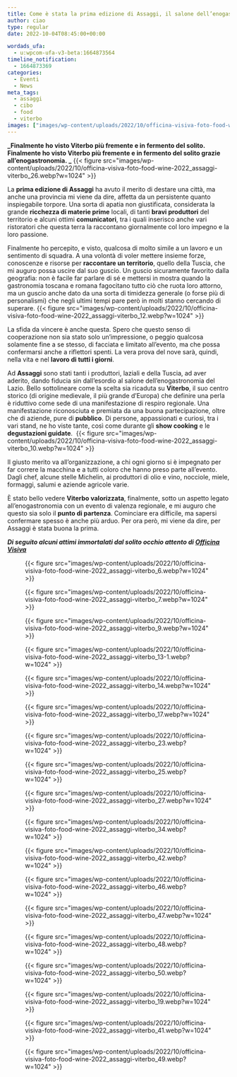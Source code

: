 ```yaml
---
title: Come è stata la prima edizione di Assaggi, il salone dell’enogastronomia laziale a Viterbo
author: ciao
type: regular
date: 2022-10-04T08:45:00+00:00

wordads_ufa:
  - u:wpcom-ufa-v3-beta:1664873564
timeline_notification:
  - 1664873369
categories:
  - Eventi
  - News
meta_tags:
  - assaggi
  - cibo
  - food
  - viterbo
images: ["images/wp-content/uploads/2022/10/officina-visiva-foto-food-wine-2022_assaggi-viterbo_1.webp"]
---
```

**_Finalmente ho visto Viterbo più fremente e in fermento del solito. Finalmente ho visto Viterbo più fremente e in fermento del solito grazie all’enogastronomia. _**
{{< figure src="images/wp-content/uploads/2022/10/officina-visiva-foto-food-wine-2022_assaggi-viterbo_26.webp?w=1024" >}}
 

La **prima edizione di Assaggi** ha avuto il merito di destare una città, ma anche una provincia mi viene da dire, affetta da un persistente quanto inspiegabile torpore. Una sorta di apatia non giustificata, considerata la grande **ricchezza di materie prime** locali, di tanti **bravi produttori** del territorio e alcuni ottimi **comunicatori**, tra i quali inserisco anche vari ristoratori che questa terra la raccontano giornalmente col loro impegno e la loro passione.

Finalmente ho percepito, e visto, qualcosa di molto simile a un lavoro e un sentimento di squadra. A una volontà di voler mettere insieme forze, conoscenze e risorse per **raccontare un territorio**, quello della Tuscia, che mi auguro possa uscire dal suo guscio. Un guscio sicuramente favorito dalla geografia: non è facile far parlare di sé e mettersi in mostra quando la gastronomia toscana e romana fagocitano tutto ciò che ruota loro attorno, ma un guscio anche dato da una sorta di timidezza generale (o forse più di personalismi) che negli ultimi tempi pare però in molti stanno cercando di superare. 
{{< figure src="images/wp-content/uploads/2022/10/officina-visiva-foto-food-wine-2022_assaggi-viterbo_12.webp?w=1024" >}}
 

La sfida da vincere è anche questa. Spero che questo senso di cooperazione non sia stato solo un’impressione, o peggio qualcosa solamente fine a se stesso, di facciata e limitato all’evento, ma che possa confermarsi anche a riflettori spenti. La vera prova del nove sarà, quindi, nella vita e nel **lavoro di tutti i giorni**.

Ad **Assaggi** sono stati tanti i produttori, laziali e della Tuscia, ad aver aderito, dando fiducia sin dall’esordio al salone dell’enogastronomia del Lazio. Bello sottolineare come la scelta sia ricaduta su **Viterbo**, il suo centro storico (di origine medievale, il più grande d&#8217;Europa) che definire una perla è riduttivo come sede di una manifestazione di respiro regionale. Una manifestazione riconosciuta e premiata da una buona partecipazione, oltre che di aziende, pure di **pubblico**. Di persone, appassionati e curiosi, tra i vari stand, ne ho viste tante, così come durante gli **show cooking** e le **degustazioni guidate**. 
{{< figure src="images/wp-content/uploads/2022/10/officina-visiva-foto-food-wine-2022_assaggi-viterbo_10.webp?w=1024" >}}
 

Il giusto merito va all’organizzazione, a chi ogni giorno si è impegnato per far correre la macchina e a tutti coloro che hanno preso parte all’evento. Dagli chef, alcune stelle Michelin, ai produttori di olio e vino, nocciole, miele, formaggi, salumi e aziende agricole varie.&nbsp;

È stato bello vedere **Viterbo valorizzata**, finalmente, sotto un aspetto legato all’enogastronomia con un evento di valenza regionale, e mi auguro che questo sia solo il **punto di partenza**. Cominciare era difficile, ma sapersi confermare spesso è anche più arduo. Per ora però, mi viene da dire, per Assaggi è stata buona la prima.

_**Di seguito alcuni attimi immortalati dal solito occhio attento di <a href="https://www.officinavisiva.it/" target="_blank" rel="noreferrer noopener">Officina Visiva</a>**_<figure class="wp-block-gallery has-nested-images columns-default is-cropped wp-block-gallery-17 is-layout-flex wp-block-gallery-is-layout-flex"> 
{{< figure src="images/wp-content/uploads/2022/10/officina-visiva-foto-food-wine-2022_assaggi-viterbo_6.webp?w=1024" >}}
 
{{< figure src="images/wp-content/uploads/2022/10/officina-visiva-foto-food-wine-2022_assaggi-viterbo_7.webp?w=1024" >}}
 
{{< figure src="images/wp-content/uploads/2022/10/officina-visiva-foto-food-wine-2022_assaggi-viterbo_9.webp?w=1024" >}}
 
{{< figure src="images/wp-content/uploads/2022/10/officina-visiva-foto-food-wine-2022_assaggi-viterbo_13-1.webp?w=1024" >}}
 
{{< figure src="images/wp-content/uploads/2022/10/officina-visiva-foto-food-wine-2022_assaggi-viterbo_14.webp?w=1024" >}}
 
{{< figure src="images/wp-content/uploads/2022/10/officina-visiva-foto-food-wine-2022_assaggi-viterbo_17.webp?w=1024" >}}
 
{{< figure src="images/wp-content/uploads/2022/10/officina-visiva-foto-food-wine-2022_assaggi-viterbo_23.webp?w=1024" >}}
 
{{< figure src="images/wp-content/uploads/2022/10/officina-visiva-foto-food-wine-2022_assaggi-viterbo_25.webp?w=1024" >}}
 
{{< figure src="images/wp-content/uploads/2022/10/officina-visiva-foto-food-wine-2022_assaggi-viterbo_27.webp?w=1024" >}}
 
{{< figure src="images/wp-content/uploads/2022/10/officina-visiva-foto-food-wine-2022_assaggi-viterbo_34.webp?w=1024" >}}
 
{{< figure src="images/wp-content/uploads/2022/10/officina-visiva-foto-food-wine-2022_assaggi-viterbo_42.webp?w=1024" >}}
 
{{< figure src="images/wp-content/uploads/2022/10/officina-visiva-foto-food-wine-2022_assaggi-viterbo_46.webp?w=1024" >}}
 
{{< figure src="images/wp-content/uploads/2022/10/officina-visiva-foto-food-wine-2022_assaggi-viterbo_47.webp?w=1024" >}}
 
{{< figure src="images/wp-content/uploads/2022/10/officina-visiva-foto-food-wine-2022_assaggi-viterbo_48.webp?w=1024" >}}
 
{{< figure src="images/wp-content/uploads/2022/10/officina-visiva-foto-food-wine-2022_assaggi-viterbo_50.webp?w=1024" >}}
 
{{< figure src="images/wp-content/uploads/2022/10/officina-visiva-foto-food-wine-2022_assaggi-viterbo_19.webp?w=1024" >}}
 
{{< figure src="images/wp-content/uploads/2022/10/officina-visiva-foto-food-wine-2022_assaggi-viterbo_41.webp?w=1024" >}}
 
{{< figure src="images/wp-content/uploads/2022/10/officina-visiva-foto-food-wine-2022_assaggi-viterbo_49.webp?w=1024" >}}
 </figure>